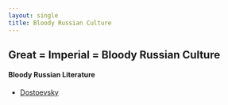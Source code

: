 ```yaml
---
layout: single
title: Bloody Russian Culture
---
```


## Great = Imperial = Bloody Russian Culture

#### Bloody Russian Literature

- [Dostoevsky](/literature/dostoevsky/)
